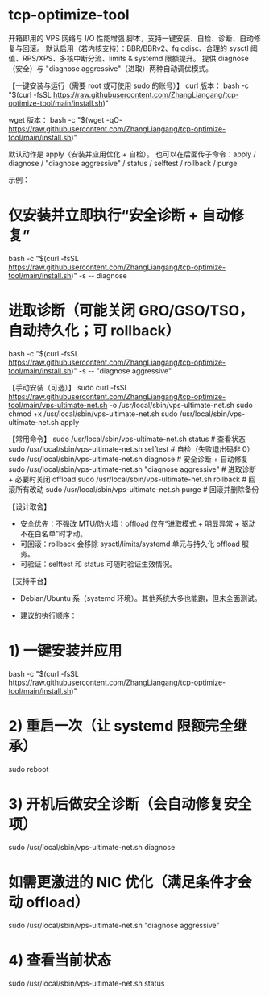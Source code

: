 # tcp-optimize-tool

开箱即用的 VPS 网络与 I/O 性能增强 脚本，支持一键安装、自检、诊断、自动修复与回滚。
默认启用（若内核支持）：BBR/BBRv2、fq qdisc、合理的 sysctl 阈值、RPS/XPS、多核中断分流、limits & systemd 限额提升。
提供 diagnose（安全）与 "diagnose aggressive"（进取）两种自动调优模式。

【一键安装与运行（需要 root 或可使用 sudo 的账号）】
curl 版本：
bash -c "$(curl -fsSL https://raw.githubusercontent.com/ZhangLiangang/tcp-optimize-tool/main/install.sh)"

wget 版本：
bash -c "$(wget -qO- https://raw.githubusercontent.com/ZhangLiangang/tcp-optimize-tool/main/install.sh)"

默认动作是 apply（安装并应用优化 + 自检）。
也可以在后面传子命令：apply / diagnose / "diagnose aggressive" / status / selftest / rollback / purge

示例：
# 仅安装并立即执行“安全诊断 + 自动修复”
bash -c "$(curl -fsSL https://raw.githubusercontent.com/ZhangLiangang/tcp-optimize-tool/main/install.sh)" -s -- diagnose

# 进取诊断（可能关闭 GRO/GSO/TSO，自动持久化；可 rollback）
bash -c "$(curl -fsSL https://raw.githubusercontent.com/ZhangLiangang/tcp-optimize-tool/main/install.sh)" -s -- "diagnose aggressive"

【手动安装（可选）】
sudo curl -fsSL https://raw.githubusercontent.com/ZhangLiangang/tcp-optimize-tool/main/vps-ultimate-net.sh -o /usr/local/sbin/vps-ultimate-net.sh
sudo chmod +x /usr/local/sbin/vps-ultimate-net.sh
sudo /usr/local/sbin/vps-ultimate-net.sh apply

【常用命令】
sudo /usr/local/sbin/vps-ultimate-net.sh status           # 查看状态
sudo /usr/local/sbin/vps-ultimate-net.sh selftest         # 自检（失败退出码非 0）
sudo /usr/local/sbin/vps-ultimate-net.sh diagnose         # 安全诊断 + 自动修复
sudo /usr/local/sbin/vps-ultimate-net.sh "diagnose aggressive"  # 进取诊断 + 必要时关闭 offload
sudo /usr/local/sbin/vps-ultimate-net.sh rollback         # 回滚所有改动
sudo /usr/local/sbin/vps-ultimate-net.sh purge            # 回滚并删除备份

【设计取舍】
- 安全优先：不强改 MTU/防火墙；offload 仅在“进取模式 + 明显异常 + 驱动不在白名单”时才动。
- 可回滚：rollback 会移除 sysctl/limits/systemd 单元与持久化 offload 服务。
- 可验证：selftest 和 status 可随时验证生效情况。

【支持平台】
- Debian/Ubuntu 系（systemd 环境）。其他系统大多也能跑，但未全面测试。

- 建议的执行顺序：
# 1) 一键安装并应用
bash -c "$(curl -fsSL https://raw.githubusercontent.com/ZhangLiangang/tcp-optimize-tool/main/install.sh)"

# 2) 重启一次（让 systemd 限额完全继承）
sudo reboot

# 3) 开机后做安全诊断（会自动修复安全项）
sudo /usr/local/sbin/vps-ultimate-net.sh diagnose

# 如需更激进的 NIC 优化（满足条件才会动 offload）
sudo /usr/local/sbin/vps-ultimate-net.sh "diagnose aggressive"

# 4) 查看当前状态
sudo /usr/local/sbin/vps-ultimate-net.sh status


